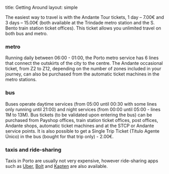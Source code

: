 title: Getting Around
layout: simple

The easiest way to travel is with the Andante Tour tickets, 1 day – 7.00€ and 3 days – 15.00€ (both available at the Trindade metro station and the S. Bento train station ticket offices). This ticket allows you unlimited travel on both bus and metro.

### metro

Running daily between 06:00 - 01:00, the Porto metro service has 6 lines that connect the outskirts of the city to the centre. The Andante occasional ticket, from Z2 to Z12, depending on the number of zones included in your journey, can also be purchased from the automatic ticket machines in the metro stations.

### bus

Buses operate daytime services (from 05:00 until 00:30 with some lines only running until 21:00) and night services (from 00:00 until 05:00 - lines 1M to 13M). Bus tickets (to be validated upon entering the bus) can be purchased from Payshop offices, train station ticket offices, post offices, Andante shops, automatic ticket machines and at the STCP or Andante service points. It is also possible to get a Single Trip Ticket (Título Agente Único) in the bus (bought for that trip only) - 2.00€.

### taxis and ride-sharing

Taxis in Porto are usually not very expensive, however ride-sharing apps such as [Uber](https://www.uber.com), [Bolt](https://bolt.eu) and [Kapten](https://www.kapten.com/) are also available.
